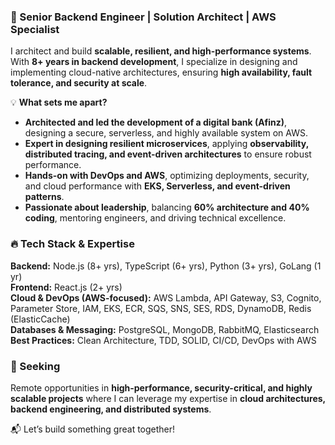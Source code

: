 ### 🚀 Senior Backend Engineer | Solution Architect | AWS Specialist

I architect and build **scalable, resilient, and high-performance systems**. With **8+ years in backend development**, I specialize in designing and implementing cloud-native architectures, ensuring **high availability, fault tolerance, and security at scale**.

💡 **What sets me apart?**

-   **Architected and led the development of a digital bank (Afinz)**, designing a secure, serverless, and highly available system on AWS.
-   **Expert in designing resilient microservices**, applying **observability, distributed tracing, and event-driven architectures** to ensure robust performance.
-   **Hands-on with DevOps and AWS**, optimizing deployments, security, and cloud performance with **EKS, Serverless, and event-driven patterns**.
-   **Passionate about leadership**, balancing **60% architecture and 40% coding**, mentoring engineers, and driving technical excellence.

### 🔥 Tech Stack & Expertise

**Backend:** Node.js (8+ yrs), TypeScript (6+ yrs), Python (3+ yrs), GoLang (1 yr)  
**Frontend:** React.js (2+ yrs)  
**Cloud & DevOps (AWS-focused):** AWS Lambda, API Gateway, S3, Cognito, Parameter Store, IAM, EKS, ECR, SQS, SNS, SES, RDS, DynamoDB, Redis (ElasticCache)  
**Databases & Messaging:** PostgreSQL, MongoDB, RabbitMQ, Elasticsearch  
**Best Practices:** Clean Architecture, TDD, SOLID, CI/CD, DevOps with AWS

### 🎯 Seeking

Remote opportunities in **high-performance, security-critical, and highly scalable projects** where I can leverage my expertise in **cloud architectures, backend engineering, and distributed systems**.

📬 Let’s build something great together!
